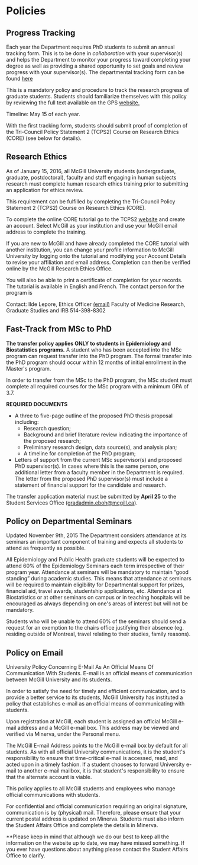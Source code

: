 # Policies

## Progress Tracking
Each year the Department requires PhD students to submit an annual tracking form. This is to be done in *collaboration* with your supervisor(s) and helps the Department to monitor your progress toward completing your degree as well as providing a shared opportunity to set goals and review progress with your supervisor(s). The departmental tracking form can be found [here](https://www.mcgill.ca/epi-biostat-occh/files/epi-biostat-occh/gps_gradstudent_progress_tracking_report_2020.pdf)

This is a mandatory policy and procedure to track the research progress of graduate students. Students should familiarize themselves with this policy by reviewing the full text available on the GPS [website.](https://www.mcgill.ca/gps/students/progress-tracking) 

Timeline: May 15 of each year.

With the first tracking form, students should submit proof of completion of the Tri-Council Policy Statement 2 (TCPS2) Course on Research Ethics (CORE) (see below for details).

## Research Ethics 
As of January 15, 2016, all McGill University students (undergraduate, graduate, postdoctoral), faculty and staff engaging in human subjects research must complete human research ethics training prior to submitting an application for ethics review.

This requirement can be fulfilled by completing the Tri-Council Policy Statement 2 (TCPS2) Course on Research Ethics (CORE).

To complete the online CORE tutorial go to the TCPS2 [website](http://tcps2core.ca/welcome) and create an account. Select McGill as your institution and use your McGill email address to complete the training.

If you are new to McGill and have already completed the CORE tutorial with another institution, you can change your profile information to McGill University by logging onto the tutorial and modifying your Account Details to revise your affiliation and email address. Completion can then be verified online by the McGill Research Ethics Office.

You will also be able to print a certificate of completion for your records. The tutorial is available in English and French. The contact person for the program is 

Contact:
Ilde Lepore, Ethics Officer [(email)](mailto:ilde.lepore@mcgill.ca)
Faculty of Medicine Research, Graduate Studies and IRB
514-398-8302

## Fast-Track from MSc to PhD

**The transfer policy applies ONLY to students in Epidemiology and Biostatistics programs.** A student who has been accepted into the MSc program can request transfer into the PhD program. The formal transfer into the PhD program should occur within 12 months of initial enrollment in the Master's program.

In order to transfer from the MSc to the PhD program, the MSc student must complete all required courses for the MSc program with a minimum GPA of 3.7.

**REQUIRED DOCUMENTS**

- A three to five-page outline of the proposed PhD thesis proposal including:  
  - Research question;
  - Background and brief literature review indicating the importance of the proposed research;
  - Preliminary research design, data source(s), and analysis plan;
  - A timeline for completion of the PhD program;
- Letters of support from the current MSc supervisor(s) and proposed PhD supervisor(s). In cases where this is the same person, one additional letter from a faculty member in the Department is required. The letter from the proposed PhD supervisor(s) must include a statement of financial support for the candidate and research.

The transfer application material must be submitted by **April 25** to the Student Services Office (gradadmin.eboh@mcgill.ca).

## Policy on Departmental Seminars

Updated November 9th, 2015
The Department considers attendance at its seminars an important component of training and expects all students to attend as frequently as possible.

All Epidemiology and Public Health graduate students will be expected to attend 60% of the Epidemiology Seminars each term irrespective of their program year. Attendance at seminars will be mandatory to maintain “good standing” during academic studies. This means that attendance at seminars will be required to maintain eligibility for Departmental support for prizes, financial aid, travel awards, studentship applications, etc. Attendance at Biostatistics or at other seminars on campus or in teaching hospitals will be encouraged as always depending on one's areas of interest but will not be mandatory.

Students who will be unable to attend 60% of the seminars should send a request for an exemption to the chairs office justifying their absence (eg. residing outside of Montreal, travel relating to their studies, family reasons).

## Policy on Email

University Policy Concerning E-Mail As An Official Means Of Communication With Students. E-mail is an official means of communication between McGill University and its students.
 
In order to satisfy the need for timely and efficient communication, and to provide a better service to its students, McGill University has instituted a policy that establishes e-mail as an official means of communicating with students.

Upon registration at McGill, each student is assigned an official McGill e-mail address and a McGill e-mail box. This address may be viewed and verified via Minerva, under the Personal menu.

The McGill E-mail Address points to the McGill e-mail box by default for all students. As with all official University communications, it is the student's responsibility to ensure that time-critical e-mail is accessed, read, and acted upon in a timely fashion. If a student chooses to forward University e-mail to another e-mail mailbox, it is that student's responsibility to ensure that the alternate account is viable.

This policy applies to all McGill students and employees who manage official communications with students.

For confidential and official communication requiring an original signature, communication is by (physical) mail. Therefore, please ensure that your current postal address is updated on Minerva.  Students must also inform the Student Affairs Office and complete the details in Minerva.

**Please keep in mind that although we do our best to keep all the information on the website up to date, we may have missed something. If you ever have questions about anything please contact the Student Affairs Office to clarify.
